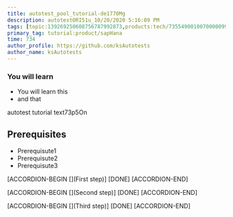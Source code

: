 ```yaml
---
title: autotest_pool_tutorial-de1770Mg
description: autotestORI51u_10/20/2020 5:16:09 PM
tags: [topic:139269250608756787992873,products:tech/73554900100700000996,tutorial:experience/advanced]
primary_tag: tutorial:product/sapHana
time: 734
author_profile: https://github.com/ksAutotests
author_name: ksAutotests
---
```

### You will learn
- You will learn this
- and that

autotest tutorial text73p5On

## Prerequisites
- Prerequisute1
- Prerequisute2
- Prerequisute3

[ACCORDION-BEGIN [](First step)]
[DONE]
[ACCORDION-END]

[ACCORDION-BEGIN [](Second step)]
[DONE]
[ACCORDION-END]

[ACCORDION-BEGIN [](Third step)]
[DONE]
[ACCORDION-END]

